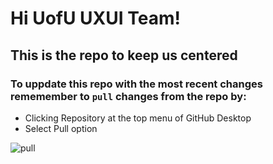 # Hi UofU UXUI Team! 
## This is the repo to keep us centered 

### To uppdate this repo with the most recent changes rememember to `pull` changes from the repo by: 
- Clicking Repository at the top menu of GitHub Desktop 
- Select Pull option 

![pull]("./pull.png")
